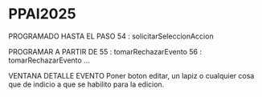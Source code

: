 # PPAI2025

PROGRAMADO HASTA EL PASO
54 : solicitarSeleccionAccion

PROGRAMAR A PARTIR DE 
 55 : tomarRechazarEvento
 56 : tomarRechazarEvento 
 ...

 VENTANA DETALLE EVENTO
 Poner boton editar, un lapiz o cualquier cosa que de indicio a que se habilito para la edicion.
